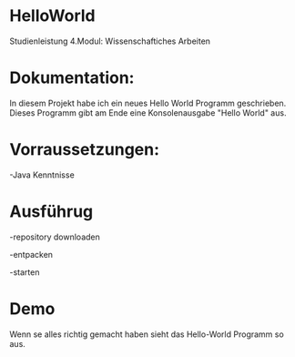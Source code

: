 # HelloWorld

Studienleistung 4.Modul: Wissenschaftiches Arbeiten

# Dokumentation:
In diesem Projekt habe ich ein neues Hello World Programm geschrieben.
Dieses Programm gibt am Ende eine Konsolenausgabe "Hello World" aus.


# Vorraussetzungen:
-Java Kenntnisse 

# Ausführug
-repository downloaden

-entpacken

-starten

# Demo
Wenn se alles richtig gemacht haben sieht das Hello-World Programm so aus.


